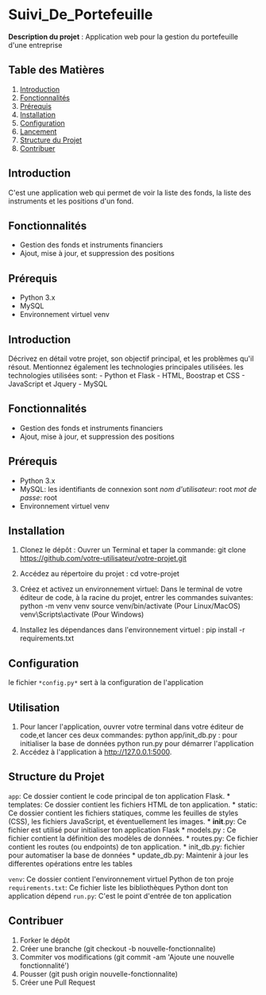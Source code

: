 # Suivi_De_Portefeuille

**Description du projet** : Application web pour la gestion du portefeuille d'une entreprise

## Table des Matières

1. [Introduction](#introduction)
2. [Fonctionnalités](#fonctionnalités)
3. [Prérequis](#prérequis)
4. [Installation](#installation)
5. [Configuration](#configuration)
6. [Lancement](#lancement)
7. [Structure du Projet](#structure-du-projet)
9. [Contribuer](#contribuer)


## Introduction

C'est une application web qui permet de voir la liste des fonds, la liste des instruments et les positions d'un fond.

## Fonctionnalités

- Gestion des fonds et instruments financiers
- Ajout, mise à jour, et suppression des positions

## Prérequis

- Python 3.x
- MySQL
- Environnement virtuel venv

## Introduction

Décrivez en détail votre projet, son objectif principal, et les problèmes qu'il résout. Mentionnez également les technologies principales utilisées.
les technologies utilisées sont: - Python et Flask
                                 - HTML, Boostrap et CSS
                                 - JavaScript et Jquery
                                 - MySQL

## Fonctionnalités

- Gestion des fonds et instruments financiers
- Ajout, mise à jour, et suppression des positions


## Prérequis

- Python 3.x
- MySQL: les identifiants de connexion sont
         *nom d'utilisateur*: root
         *mot de passe*: root
- Environnement virtuel venv

## Installation

1. Clonez le dépôt :
   Ouvrer un Terminal et taper la commande:
   git clone https://github.com/votre-utilisateur/votre-projet.git

2. Accédez au répertoire du projet :
   cd votre-projet

3. Créez et activez un environnement virtuel:
   Dans le terminal de votre éditeur de code, à la racine du projet, entrer les commandes suivantes:
     python -m venv venv
     source venv/bin/activate  (Pour Linux/MacOS)
     venv\Scripts\activate  (Pour Windows)
   
5. Installez les dépendances dans l'environnement virtuel :
   pip install -r requirements.txt

## Configuration
le fichier `*config.py*` sert à la configuration de l'application

## Utilisation

1. Pour lancer l'application, ouvrer votre terminal dans votre éditeur de code,et lancer ces deux commandes:
   python app/init_db.py : pour initialiser la base de données
   python run.py pour démarrer l'application
2. Accédez à l'application à http://127.0.0.1:5000.

## Structure du Projet
`app`: Ce dossier contient le code principal de ton application Flask. 
     * templates: Ce dossier contient les fichiers HTML de ton application. 
     * static: Ce dossier contient les fichiers statiques, comme les feuilles de styles (CSS), les fichiers JavaScript, et éventuellement les images.
     * __init__.py: Ce fichier est utilisé pour initialiser ton application Flask
     * models.py : Ce fichier contient la définition des modèles de données. 
     * routes.py: Ce fichier contient les routes (ou endpoints) de ton application. 
     * init_db.py: fichier pour automatiser la base de données
     * update_db.py: Maintenir à jour les differentes opérations entre les tables
     
`venv`: Ce dossier contient l'environnement virtuel Python de ton proje
`requirements.txt`: Ce fichier liste les bibliothèques Python dont ton application dépend
`run.py`: C'est le point d'entrée de ton application

## Contribuer

1. Forker le dépôt
2. Créer une branche (git checkout -b nouvelle-fonctionnalite)
3. Commiter vos modifications (git commit -am 'Ajoute une nouvelle fonctionnalité')
4. Pousser (git push origin nouvelle-fonctionnalite)
5. Créer une Pull Request

